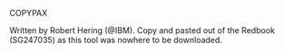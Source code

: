 COPYPAX

Written by Robert Hering (@IBM).
Copy and pasted out of the Redbook (SG247035) as this tool was
nowhere to be downloaded.
